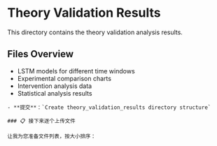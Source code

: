    # Theory Validation Results
   
   This directory contains the theory validation analysis results.
   
   ## Files Overview
   - LSTM models for different time windows
   - Experimental comparison charts
   - Intervention analysis data
   - Statistical analysis results
   ```
   - **提交**：`Create theory_validation_results directory structure`

### 📋 接下来逐个上传文件

让我为您准备文件列表，按大小排序：
